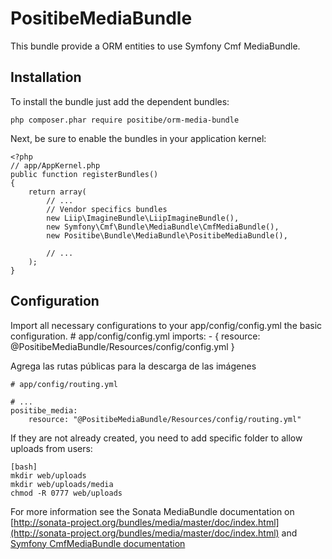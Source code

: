 PositibeMediaBundle
======================

This bundle provide a ORM entities to use Symfony Cmf MediaBundle.

Installation
------------

To install the bundle just add the dependent bundles:

    php composer.phar require positibe/orm-media-bundle

Next, be sure to enable the bundles in your application kernel:

    <?php
    // app/AppKernel.php
    public function registerBundles()
    {
        return array(
            // ...
            // Vendor specifics bundles
            new Liip\ImagineBundle\LiipImagineBundle(),
            new Symfony\Cmf\Bundle\MediaBundle\CmfMediaBundle(),
            new Positibe\Bundle\MediaBundle\PositibeMediaBundle(),

            // ...
        );
    }

Configuration
-------------

Import all necessary configurations to your app/config/config.yml the basic configuration.
    # app/config/config.yml
    imports:
        - { resource: @PositibeMediaBundle/Resources/config/config.yml }

Agrega las rutas públicas para la descarga de las imágenes

    # app/config/routing.yml

    # ...
    positibe_media:
        resource: "@PositibeMediaBundle/Resources/config/routing.yml"

If they are not already created, you need to add specific folder to allow uploads from users:

    [bash]
    mkdir web/uploads
    mkdir web/uploads/media
    chmod -R 0777 web/uploads

For more information see the Sonata MediaBundle documentation on [http://sonata-project.org/bundles/media/master/doc/index.html](http://sonata-project.org/bundles/media/master/doc/index.html) and [Symfony CmfMediaBundle documentation](http://symfony.com/doc/master/cmf/bundles/media/index.html)